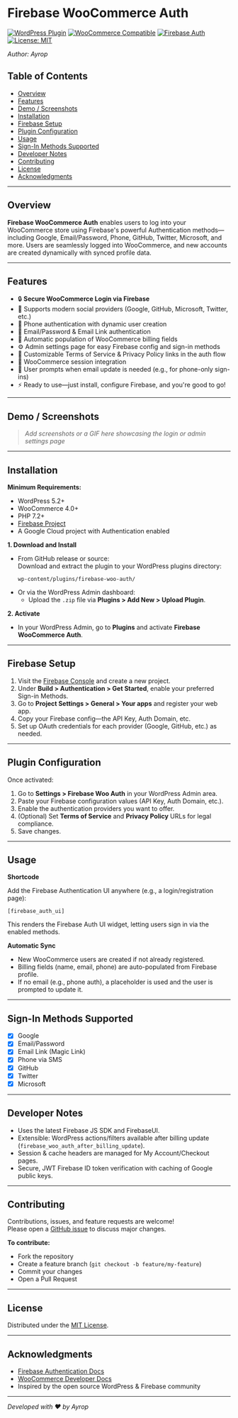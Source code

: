 # Firebase WooCommerce Auth

[![WordPress Plugin](https://img.shields.io/badge/WordPress-Plugin-blue.svg)](https://wordpress.org/)
[![WooCommerce Compatible](https://img.shields.io/badge/WooCommerce-Compatible-green.svg)](https://woocommerce.com/)
[![Firebase Auth](https://img.shields.io/badge/Firebase-Auth-yellow.svg)](https://firebase.google.com/products/auth)
[![License: MIT](https://img.shields.io/badge/license-MIT-blue.svg)](LICENSE)

_Author: Ayrop_

## Table of Contents

- [Overview](#overview)
- [Features](#features)
- [Demo / Screenshots](#demo--screenshots)
- [Installation](#installation)
- [Firebase Setup](#firebase-setup)
- [Plugin Configuration](#plugin-configuration)
- [Usage](#usage)
- [Sign-In Methods Supported](#sign-in-methods-supported)
- [Developer Notes](#developer-notes)
- [Contributing](#contributing)
- [License](#license)
- [Acknowledgments](#acknowledgments)

---

## Overview

**Firebase WooCommerce Auth** enables users to log into your WooCommerce store using Firebase's powerful Authentication methods—including Google, Email/Password, Phone, GitHub, Twitter, Microsoft, and more. Users are seamlessly logged into WooCommerce, and new accounts are created dynamically with synced profile data.

---

## Features

- 🔒 **Secure WooCommerce Login via Firebase**
- 🪪 Supports modern social providers (Google, GitHub, Microsoft, Twitter, etc.)
- 📱 Phone authentication with dynamic user creation
- 📧 Email/Password & Email Link authentication
- 🚦 Automatic population of WooCommerce billing fields
- ⚙️ Admin settings page for easy Firebase config and sign-in methods
- 📜 Customizable Terms of Service & Privacy Policy links in the auth flow
- 🛒 WooCommerce session integration
- 👤 User prompts when email update is needed (e.g., for phone-only sign-ins)
- ⚡ Ready to use—just install, configure Firebase, and you're good to go!

---

## Demo / Screenshots

> _Add screenshots or a GIF here showcasing the login or admin settings page_

---

## Installation

**Minimum Requirements:**
- WordPress 5.2+
- WooCommerce 4.0+
- PHP 7.2+
- [Firebase Project](https://console.firebase.google.com/)
- A Google Cloud project with Authentication enabled

**1. Download and Install**
- From GitHub release or source:  
  Download and extract the plugin to your WordPress plugins directory:
  ```
  wp-content/plugins/firebase-woo-auth/
  ```
- Or via the WordPress Admin dashboard:
  - Upload the `.zip` file via **Plugins > Add New > Upload Plugin**.

**2. Activate**
- In your WordPress Admin, go to **Plugins** and activate **Firebase WooCommerce Auth**.

---

## Firebase Setup

1. Visit the [Firebase Console](https://console.firebase.google.com/) and create a new project.
2. Under **Build > Authentication > Get Started**, enable your preferred Sign-in Methods.
3. Go to **Project Settings > General > Your apps** and register your web app.  
4. Copy your Firebase config—the API Key, Auth Domain, etc.
5. Set up OAuth credentials for each provider (Google, GitHub, etc.) as needed.

---

## Plugin Configuration

Once activated:

1. Go to **Settings > Firebase Woo Auth** in your WordPress Admin area.
2. Paste your Firebase configuration values (API Key, Auth Domain, etc.).
3. Enable the authentication providers you want to offer.
4. (Optional) Set **Terms of Service** and **Privacy Policy** URLs for legal compliance.
5. Save changes.

---

## Usage

**Shortcode**

Add the Firebase Authentication UI anywhere (e.g., a login/registration page):

```
[firebase_auth_ui]
```

This renders the Firebase Auth UI widget, letting users sign in via the enabled methods.

**Automatic Sync**

- New WooCommerce users are created if not already registered.
- Billing fields (name, email, phone) are auto-populated from Firebase profile.
- If no email (e.g., phone auth), a placeholder is used and the user is prompted to update it.

---

## Sign-In Methods Supported

- [x] Google
- [x] Email/Password
- [x] Email Link (Magic Link)
- [x] Phone via SMS
- [x] GitHub
- [x] Twitter
- [x] Microsoft

---

## Developer Notes

- Uses the latest Firebase JS SDK and FirebaseUI.
- Extensible: WordPress actions/filters available after billing update (`firebase_woo_auth_after_billing_update`).
- Session & cache headers are managed for My Account/Checkout pages.
- Secure, JWT Firebase ID token verification with caching of Google public keys.

---

## Contributing

Contributions, issues, and feature requests are welcome!  
Please open a [GitHub issue](https://github.com/ayroop/Go-Telegram-Bot-To-Binance/issues) to discuss major changes.

**To contribute:**
- Fork the repository
- Create a feature branch (`git checkout -b feature/my-feature`)
- Commit your changes
- Open a Pull Request

---

## License

Distributed under the [MIT License](LICENSE).

---

## Acknowledgments

- [Firebase Authentication Docs](https://firebase.google.com/docs/auth)
- [WooCommerce Developer Docs](https://developer.woocommerce.com/)
- Inspired by the open source WordPress & Firebase community

---

_Developed with ❤️ by Ayrop_